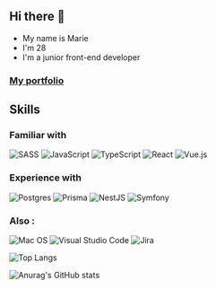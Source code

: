## Hi there 👋

- My name is Marie
- I'm 28
- I'm a junior front-end developer

### [My portfolio](https://mariebaude.netlify.app)


## Skills
### Familiar with
![SASS](https://img.shields.io/badge/SASS-hotpink.svg?style=for-the-badge&logo=SASS&logoColor=white) ![JavaScript](https://img.shields.io/badge/javascript-%23323330.svg?style=for-the-badge&logo=javascript&logoColor=%23F7DF1E) ![TypeScript](https://img.shields.io/badge/typescript-%23007ACC.svg?style=for-the-badge&logo=typescript&logoColor=white) ![React](https://img.shields.io/badge/react-%2320232a.svg?style=for-the-badge&logo=react&logoColor=%2361DAFB) ![Vue.js](https://img.shields.io/badge/vuejs-%2335495e.svg?style=for-the-badge&logo=vuedotjs&logoColor=%234FC08D) <!--![Angular](https://img.shields.io/badge/angular-%23DD0031.svg?style=for-the-badge&logo=angular&logoColor=white)-->

### Experience with
![Postgres](https://img.shields.io/badge/postgres-%23316192.svg?style=for-the-badge&logo=postgresql&logoColor=white) ![Prisma](https://img.shields.io/badge/Prisma-3982CE?style=for-the-badge&logo=Prisma&logoColor=white) ![NestJS](https://img.shields.io/badge/nestjs-%23E0234E.svg?style=for-the-badge&logo=nestjs&logoColor=white) ![Symfony](https://img.shields.io/badge/symfony-%23000000.svg?style=for-the-badge&logo=symfony&logoColor=white)  <!-- ![Fastify](https://img.shields.io/badge/fastify-%23000000.svg?style=for-the-badge&logo=fastify&logoColor=white)  	![Laravel](https://img.shields.io/badge/laravel-%23FF2D20.svg?style=for-the-badge&logo=laravel&logoColor=white) -->

### Also :
![Mac OS](https://img.shields.io/badge/mac%20os-000000?style=for-the-badge&logo=macos&logoColor=F0F0F0) ![Visual Studio Code](https://img.shields.io/badge/Visual%20Studio%20Code-0078d7.svg?style=for-the-badge&logo=visual-studio-code&logoColor=white) ![Jira](https://img.shields.io/badge/jira-%230A0FFF.svg?style=for-the-badge&logo=jira&logoColor=white) 

![Top Langs](https://github-readme-stats.vercel.app/api/top-langs/?username=MarieBaude&layout=compact)

![Anurag's GitHub stats](https://github-readme-stats.vercel.app/api?username=anuraghazra&theme=tokyonight&show_icons=true)



